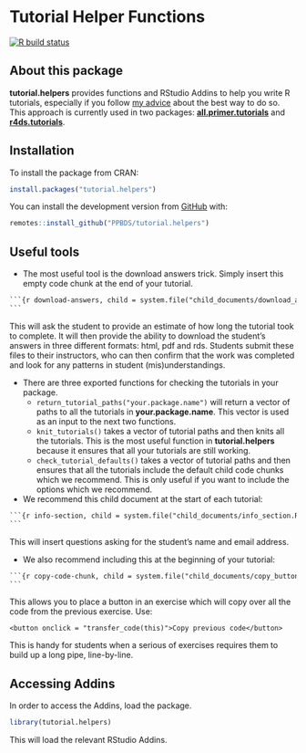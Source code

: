 
<!-- README.md is generated from README.Rmd. Edit ONLY this file if needed. But, after you edit it, you NEED TO KNIT IT BY HAND in order to create the new README.md, which is the thing which is actually used. -->

# Tutorial Helper Functions

<!-- badges: start -->

[![R build
status](https://github.com/PPBDS/tutorial.helpers/workflows/R-CMD-check/badge.svg)](https://github.com/PPBDS/tutorial.helpers/actions)
<!-- badges: end -->

## About this package

**tutorial.helpers** provides functions and RStudio Addins to help you
write R tutorials, especially if you follow [my
advice](https://ppbds.github.io/tutorial.helpers/articles/instructions.html)
about the best way to do so. This approach is currently used in two
packages:
[**all.primer.tutorials**](https://ppbds.github.io/all.primer.tutorials/)
and [**r4ds.tutorials**](https://ppbds.github.io/r4ds.tutorials/).

## Installation

To install the package from CRAN:

``` r
install.packages("tutorial.helpers")
```

You can install the development version from
[GitHub](https://github.com/) with:

``` r
remotes::install_github("PPBDS/tutorial.helpers")
```

## Useful tools

- The most useful tool is the download answers trick. Simply insert this
  empty code chunk at the end of your tutorial.

```` default
```{r download-answers, child = system.file("child_documents/download_answers.Rmd", package = "tutorial.helpers")}
```
````

This will ask the student to provide an estimate of how long the
tutorial took to complete. It will then provide the ability to download
the student’s answers in three different formats: html, pdf and rds.
Students submit these files to their instructors, who can then confirm
that the work was completed and look for any patterns in student
(mis)understandings.

- There are three exported functions for checking the tutorials in your
  package.
  - `return_tutorial_paths("your.package.name")` will return a vector of
    paths to all the tutorials in **your.package.name**. This vector is
    used as an input to the next two functions.
  - `knit_tutorials()` takes a vector of tutorial paths and then knits
    all the tutorials. This is the most useful function in
    **tutorial.helpers** because it ensures that all your tutorials are
    still working.
  - `check_tutorial_defaults()` takes a vector of tutorial paths and
    then ensures that all the tutorials include the default child code
    chunks which we recommend. This is only useful if you want to
    include the options which we recommend.
- We recommend this child document at the start of each tutorial:

```` default
```{r info-section, child = system.file("child_documents/info_section.Rmd", package = "tutorial.helpers")}
```
````

This will insert questions asking for the student’s name and email
address.

- We also recommend including this at the beginning of your tutorial:

```` default
```{r copy-code-chunk, child = system.file("child_documents/copy_button.Rmd", package = "tutorial.helpers")}
```
````

This allows you to place a button in an exercise which will copy over
all the code from the previous exercise. Use:

    <button onclick = "transfer_code(this)">Copy previous code</button>

This is handy for students when a serious of exercises requires them to
build up a long pipe, line-by-line.

## Accessing Addins

In order to access the Addins, load the package.

``` r
library(tutorial.helpers)
```

This will load the relevant RStudio Addins.
